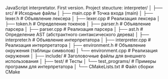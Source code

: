 JavaScript interpretator. First version.
Project steucture:
interpreter/
│
├── src/                    # Исходные файлы
│   ├── main.cpp           # Точка входа (main)
│   ├── lexer.h            # Объявление лексера
│   ├── lexer.cpp          # Реализация лексера
│   ├── token.h            # Определение токенов
│   ├── parser.h           # Объявление парсера
│   ├── parser.cpp         # Реализация парсера
│   ├── ast.h              # Определение AST (абстрактного синтаксического дерева)
│   ├── interpreter.h      # Объявление интерпретатора
│   ├── interpreter.cpp    # Реализация интерпретатора
│   ├── environment.h      # Объявление окружения (таблицы символов)
│   └── environment.cpp    # Реализация окружения
│
├── include/               # Заголовочные файлы для внешнего использования
│
├── test/                  # Тесты
│   └── test_programs/     # Примеры программ для интерпретатора
│
└── CMakeLists.txt         # Файл сборки CMake
